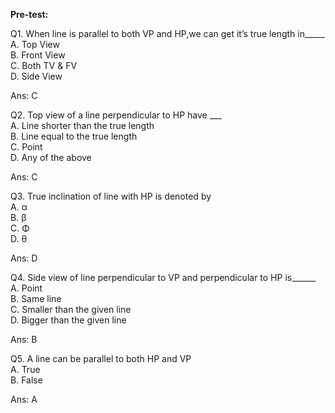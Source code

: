 **Pre-test:**

Q1. When line is parallel to both VP and HP,we can get it’s true length
    in_____      
A. Top View    
B. Front View   
C. Both TV & FV  
D. Side View  

Ans: C

Q2. Top view of a line perpendicular to HP have  ___  
A. Line shorter than the true length  
B. Line equal to the true length  
C. Point  
D. Any of the above  

Ans: C

Q3. True inclination of line with HP is denoted by  
A. α  
B. β  
C. Φ  
D. θ  

Ans: D

Q4. Side view of line perpendicular to VP and perpendicular to HP is______  
A. Point  
B. Same line  
C. Smaller than the given line  
D. Bigger than the given line  

Ans: B

Q5. A line can be parallel to both HP and VP  
A. True  
B. False  

Ans: A
